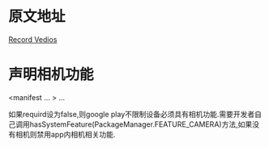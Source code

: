 # 原文地址

[Record Vedios](https://developer.android.com/training/camera/videobasics)

# 声明相机功能

<manifest ... >
    <uses-feature android:name="android.hardware.camera"
                  android:required="true" />
    ...
</manifest>

如果requird设为false,则google play不限制设备必须具有相机功能.需要开发者自己调用hasSystemFeature(PackageManager.FEATURE_CAMERA)方法,如果没有相机则禁用app内相机相关功能.

